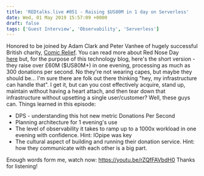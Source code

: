 ```yaml
---
title: 'REDtalks.live #051 - Raising $US80M in 1 day on Serverless'
date: Wed, 01 May 2019 15:57:09 +0000
draft: false
tags: ['Guest Interview', 'Observability', 'Serverless']
---
```


Honored to be joined by Adam Clark and Peter Vanhee of hugely successful British charity, [Comic Relief](https://www.comicrelief.com/). You can read more about Red Nose Day [here](https://www.comicrelief.com/rednoseday) but, for the purpose of this technology blog, here's the short version - they raise over £60M ($US80M+) in one evening, processing as much as 300 donations per second. No they're not wearing capes, but maybe they should be... I'm sure there are folk out there thinking "hey, my infrastructure can handle that". I get it, but can you cost effectively acquire, stand up, maintain without having a heart attach, and then tear down that infrastructure without upsetting a single user/customer? Well, these guys can. Things learned in this episode:

*   DPS - understanding this hot new metric Donations Per Second
*   Planning architecture for 1 evening's use
*   The level of observability it takes to ramp up to a 1000x workload in one evening with confidence. Hint: IOpipe was key
*   The cultural aspect of building and running their donation service. Hint: how they communicate with each other is a big part.

Enough words form me, watch now: https://youtu.be/rZQfFAVbdH0 Thanks for listening!